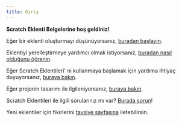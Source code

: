 ```yaml
---
title: Giriş
---
```

**Scratch Eklenti Belgelerine hoş geldiniz!**

Eğer bir eklenti oluşturmayı düşünüyorsanız, [buradan başlayın](develop/getting-started/creating-an-addon).

Eklentiyi yerelleştirmeye yardımcı olmak istiyorsanız, [buradan nasıl olduğunu öğrenin](localization/joining-the-localization-team).

Eğer Scratch Eklentileri' ni kullanmaya başlamak için yardıma ihtiyaç duyuyorsanız, [buraya bakın](getting-started/quick-start).

Eğer projenin tasarımı ile ilgileniyorsanız, [buraya bakın](reference/design).

Scratch Eklentileri ile ilgili sorularınız mı var? [Burada sorun](https://github.com/ScratchAddons/ScratchAddons/discussions)!

Yeni eklentiler için fikirlerini [tavsiye sayfasına](https://github.com/ScratchAddons/ScratchAddons/issues) iletebilirsin.